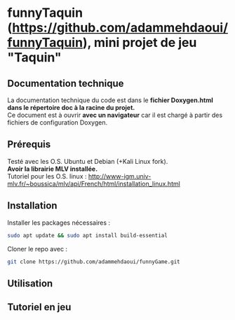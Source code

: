 # funnyTaquin (https://github.com/adammehdaoui/funnyTaquin), mini projet de jeu "Taquin"

## Documentation technique

La documentation technique du code est dans le **fichier Doxygen.html dans le répertoire doc à la racine du projet.**
<br>
Ce document est à ouvrir **avec un navigateur** car il est chargé à partir des fichiers de configuration Doxygen.

## Prérequis

Testé avec les O.S. Ubuntu et Debian (+Kali Linux fork).
<br>
**Avoir la librairie MLV installée.**
<br>
Tutoriel pour les O.S. linux : http://www-igm.univ-mlv.fr/~boussica/mlv/api/French/html/installation_linux.html

## Installation

Installer les packages nécessaires :
```sh 
sudo apt update && sudo apt install build-essential
```

Cloner le repo avec : 
```sh 
git clone https://github.com/adammehdaoui/funnyGame.git
```

## Utilisation

## Tutoriel en jeu
